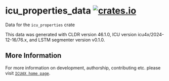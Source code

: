 # icu_properties_data [![crates.io](https://img.shields.io/crates/v/icu_properties_data)](https://crates.io/crates/icu_properties_data)

<!-- cargo-rdme start -->

Data for the `icu_properties` crate

This data was generated with CLDR version 46.1.0, ICU version icu4x/2024-12-16/76.x, and
LSTM segmenter version v0.1.0.

<!-- cargo-rdme end -->

## More Information

For more information on development, authorship, contributing etc. please visit [`ICU4X home page`](https://github.com/unicode-org/icu4x).
